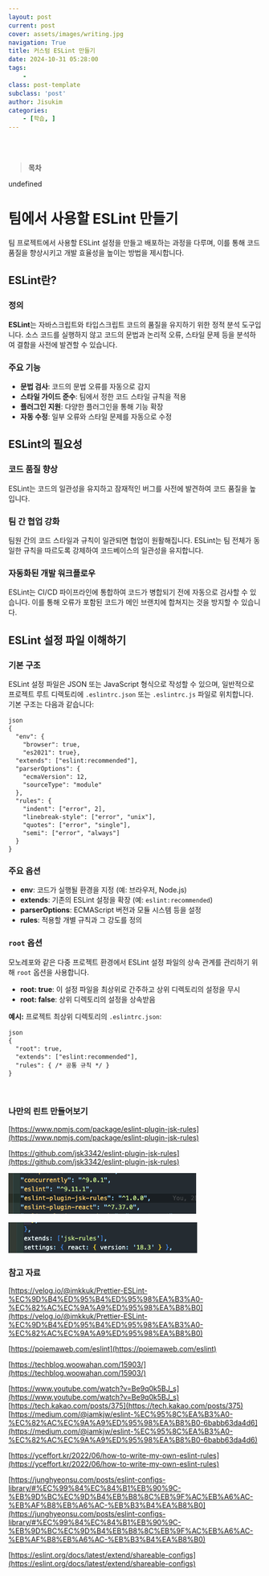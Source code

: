 ```yaml
---
layout: post
current: post
cover: assets/images/writing.jpg
navigation: True
title: 커스텀 ESLint 만들기
date: 2024-10-31 05:28:00
tags:
    - 
class: post-template
subclass: 'post'
author: Jisukim
categories:
    - [학습, ]
---
```

<br><br>

> **목차**

undefined
# 팀에서 사용할 ESLint 만들기


 팀 프로젝트에서 사용할 ESLint 설정을 만들고 배포하는 과정을 다루며, 이를 통해 코드 품질을 향상시키고 개발 효율성을 높이는 방법을 제시합니다.


## ESLint란?


### 정의


**ESLint**는 자바스크립트와 타입스크립트 코드의 품질을 유지하기 위한 정적 분석 도구입니다. 소스 코드를 실행하지 않고 코드의 문법과 논리적 오류, 스타일 문제 등을 분석하여 결함을 사전에 발견할 수 있습니다.


### 주요 기능

- **문법 검사**: 코드의 문법 오류를 자동으로 감지
- **스타일 가이드 준수**: 팀에서 정한 코드 스타일 규칙을 적용
- **플러그인 지원**: 다양한 플러그인을 통해 기능 확장
- **자동 수정**: 일부 오류와 스타일 문제를 자동으로 수정

## ESLint의 필요성


### 코드 품질 향상


ESLint는 코드의 일관성을 유지하고 잠재적인 버그를 사전에 발견하여 코드 품질을 높입니다.


### 팀 간 협업 강화


팀원 간의 코드 스타일과 규칙이 일관되면 협업이 원활해집니다. ESLint는 팀 전체가 동일한 규칙을 따르도록 강제하여 코드베이스의 일관성을 유지합니다.


### 자동화된 개발 워크플로우


ESLint는 CI/CD 파이프라인에 통합하여 코드가 병합되기 전에 자동으로 검사할 수 있습니다. 이를 통해 오류가 포함된 코드가 메인 브랜치에 합쳐지는 것을 방지할 수 있습니다.


## ESLint 설정 파일 이해하기


### 기본 구조


ESLint 설정 파일은 JSON 또는 JavaScript 형식으로 작성할 수 있으며, 일반적으로 프로젝트 루트 디렉토리에 `.eslintrc.json` 또는 `.eslintrc.js` 파일로 위치합니다. 기본 구조는 다음과 같습니다:



```
json
{
  "env": {
    "browser": true,
    "es2021": true},
  "extends": ["eslint:recommended"],
  "parserOptions": {
    "ecmaVersion": 12,
    "sourceType": "module"
  },
  "rules": {
    "indent": ["error", 2],
    "linebreak-style": ["error", "unix"],
    "quotes": ["error", "single"],
    "semi": ["error", "always"]
  }
}

```



### 주요 옵션

- **env**: 코드가 실행될 환경을 지정 (예: 브라우저, Node.js)
- **extends**: 기존의 ESLint 설정을 확장 (예: `eslint:recommended`)
- **parserOptions**: ECMAScript 버전과 모듈 시스템 등을 설정
- **rules**: 적용할 개별 규칙과 그 강도를 정의

### `root` 옵션


모노레포와 같은 다중 프로젝트 환경에서 ESLint 설정 파일의 상속 관계를 관리하기 위해 `root` 옵션을 사용합니다.

- **root: true**: 이 설정 파일을 최상위로 간주하고 상위 디렉토리의 설정을 무시
- **root: false**: 상위 디렉토리의 설정을 상속받음

**예시:** 프로젝트 최상위 디렉토리의 `.eslintrc.json`:



```
json
{
  "root": true,
  "extends": ["eslint:recommended"],
  "rules": { /* 공통 규칙 */ }
}



```



### 나만의 린트 만들어보기


[https://www.npmjs.com/package/eslint-plugin-jsk-rules](https://www.npmjs.com/package/eslint-plugin-jsk-rules)


[https://github.com/jsk3342/eslint-plugin-jsk-rules](https://github.com/jsk3342/eslint-plugin-jsk-rules)


![0](/upload/2024-10-31-커스텀_ESLint_만들기.md/0.png)


![1](/upload/2024-10-31-커스텀_ESLint_만들기.md/1.png)


### 참고 자료


[https://velog.io/@imkkuk/Prettier-ESLint-%EC%9D%B4%ED%95%B4%ED%95%98%EA%B3%A0-%EC%82%AC%EC%9A%A9%ED%95%98%EA%B8%B0](https://velog.io/@imkkuk/Prettier-ESLint-%EC%9D%B4%ED%95%B4%ED%95%98%EA%B3%A0-%EC%82%AC%EC%9A%A9%ED%95%98%EA%B8%B0)


[https://poiemaweb.com/eslint](https://poiemaweb.com/eslint)


[https://techblog.woowahan.com/15903/](https://techblog.woowahan.com/15903/)


[https://www.youtube.com/watch?v=Be9q0k5BJ_s](https://www.youtube.com/watch?v=Be9q0k5BJ_s)
[https://tech.kakao.com/posts/375](https://tech.kakao.com/posts/375)
[https://medium.com/@iamkjw/eslint-%EC%95%8C%EA%B3%A0-%EC%82%AC%EC%9A%A9%ED%95%98%EA%B8%B0-6babb63da4d6](https://medium.com/@iamkjw/eslint-%EC%95%8C%EA%B3%A0-%EC%82%AC%EC%9A%A9%ED%95%98%EA%B8%B0-6babb63da4d6)


[https://yceffort.kr/2022/06/how-to-write-my-own-eslint-rules](https://yceffort.kr/2022/06/how-to-write-my-own-eslint-rules)


[https://junghyeonsu.com/posts/eslint-configs-library/#%EC%99%84%EC%84%B1%EB%90%9C-%EB%9D%BC%EC%9D%B4%EB%B8%8C%EB%9F%AC%EB%A6%AC-%EB%AF%B8%EB%A6%AC-%EB%B3%B4%EA%B8%B0](https://junghyeonsu.com/posts/eslint-configs-library/#%EC%99%84%EC%84%B1%EB%90%9C-%EB%9D%BC%EC%9D%B4%EB%B8%8C%EB%9F%AC%EB%A6%AC-%EB%AF%B8%EB%A6%AC-%EB%B3%B4%EA%B8%B0)


[https://eslint.org/docs/latest/extend/shareable-configs](https://eslint.org/docs/latest/extend/shareable-configs)

